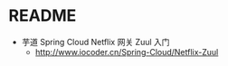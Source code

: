 # README

- 芋道 Spring Cloud Netflix 网关 Zuul 入门
    - <http://www.iocoder.cn/Spring-Cloud/Netflix-Zuul>
